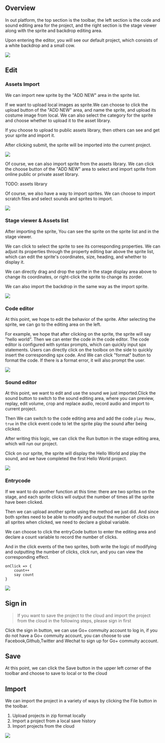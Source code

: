 ## Overview
In out platform, the top section is the toolbar, the left section is the code and sound editing area for the project, and the right section is the stage viewer along with the sprite and backdrop editing area.

Upon entering the editor, you will see our default project, which consists of a white backdrop and a small cow.

![](../static/usage/overview.png)

## Edit

### Assets Import
We can import new sprite by the "ADD NEW" area in the sprite list.

If we want to upload local images as sprite.We can choose to click the upload button of the "ADD NEW" area, and name the sprite, and upload its costume image from local. We can also select the category for the sprite and choose whether to upload it to the asset library.

If you choose to upload to public assets library, then others can see and get your sprite and import it.

After clicking submit, the sprite will be imported into the current project.

![](../static/usage/upload-sprite.png)

Of course, we can also import sprite from the assets library. We can click the choose button of the "ADD NEW" area to select and import sprite from online public or private asset library.

TODO: assets library

Of course, we also have a way to import sprites. We can choose to import scratch files and select sounds and sprites to import.

![](../static/usage/scrach-file.png)

### Stage viewer & Assets list
After importing the sprite, You can see the sprite on the sprite list and in the stage viewer. 

We can click to select the sprite to see its corresponding properties. We can adjust its properties through the property editing bar above the sprite list, which can edit the sprite's coordinates, size, heading, and whether to display it. 

We can directly drag and drop the sprite in the stage display area above to change its coordinates, or right-click the sprite to change its zorder. 

We can also import the backdrop in the same way as the import sprite.

![](../static/usage/stageviewer.png)

### Code editor

At this point, we hope to edit the behavior of the sprite. After selecting the sprite, we can go to the editing area on the left. 

For example, we hope that after clicking on the sprite, the sprite will say "hello world". Then we can enter the code in the code editor. The code editor is configured with syntax prompts, which can quickly input spx statements. Users can directly click on the toolbox on the side to quickly insert the corresponding spx code.
And We can click "format" button to format the code. If there is a format error, it will also prompt the user.

![](../static/usage/code-editor.png)

### Sound editor
At this point, we want to edit and use the sound we just imported.Click the sound button to switch to the sound editing area, where you can preview, replay, edit volume, crop and replace audio, record audio and import to current project.

Then We can switch to the code editing area and add the code `play Meow, true` in the click event code to let the sprite play the sound after being clicked.

After writing this logic, we can click the Run button in the stage editing area, which will run our project.

Click on our sprite, the sprite will display the Hello World and play the sound, and we have completed the first Hello World project.

![](../static/usage/sound.png)

### Entrycode
If we want to do another function at this time: there are two sprites on the stage, and each sprite clicks will output the number of times all the sprite have been clicked.

Then we can upload another sprite using the method we just did. 
And since both sprites need to be able to modify and output the number of clicks on all sprites when clicked, we need to declare a global variable.

We can choose to click the entryCode button to enter the editing area and declare a count variable to record the number of clicks.

And in the click events of the two sprites, both write the logic of modifying and outputting the number of clicks, click run, and you can view the corresponding effect.
```
onClick => {
    count++
    say count
}
```
![](../static/usage/entrycode.png)

## Sign in
> If you want to save the project to the cloud and import the project from the cloud in the following steps, please sign in first

Click the sign in button, we can use Go+ commuity account to log in, if you do not have a Go+ commuity account, you can choose to use Facebook,Github,Twitter and Wechat to sign up for Go+ commuity account.

## Save

At this point, we can click the Save button in the upper left corner of the toolbar and choose to save to local or to the cloud

## Import

We can import the project in a variety of ways by clicking the File button in the toolbar.

1. Upload projects in zip format locally
2. Import a project from a local save history
3. Import projects from the cloud

![](../static/usage/project-list.png)
